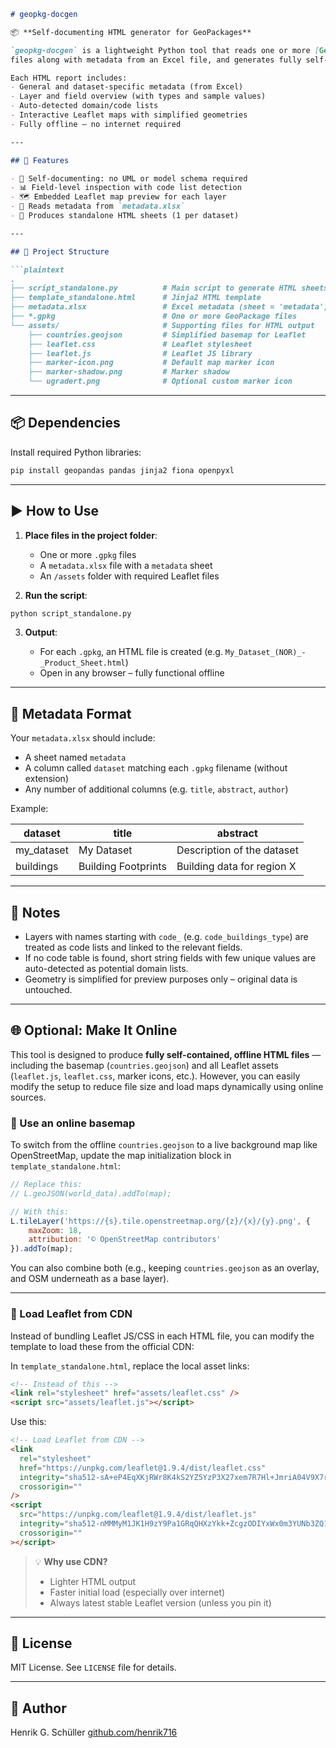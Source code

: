 ````markdown
# geopkg-docgen

📦 **Self-documenting HTML generator for GeoPackages**

`geopkg-docgen` is a lightweight Python tool that reads one or more [GeoPackage (.gpkg)](https://www.geopackage.org/)
files along with metadata from an Excel file, and generates fully self-contained HTML product sheets.

Each HTML report includes:
- General and dataset-specific metadata (from Excel)
- Layer and field overview (with types and sample values)
- Auto-detected domain/code lists
- Interactive Leaflet maps with simplified geometries
- Fully offline – no internet required

---

## 🔧 Features

- 🧠 Self-documenting: no UML or model schema required
- 📊 Field-level inspection with code list detection
- 🗺️ Embedded Leaflet map preview for each layer
- 📁 Reads metadata from `metadata.xlsx`
- 📄 Produces standalone HTML sheets (1 per dataset)

---

## 📁 Project Structure

```plaintext
.
├── script_standalone.py          # Main script to generate HTML sheets
├── template_standalone.html      # Jinja2 HTML template
├── metadata.xlsx                 # Excel metadata (sheet = 'metadata')
├── *.gpkg                        # One or more GeoPackage files
└── assets/                       # Supporting files for HTML output
    ├── countries.geojson         # Simplified basemap for Leaflet
    ├── leaflet.css               # Leaflet stylesheet
    ├── leaflet.js                # Leaflet JS library
    ├── marker-icon.png           # Default map marker icon
    ├── marker-shadow.png         # Marker shadow
    └── ugradert.png              # Optional custom marker icon
````

---

## 📦 Dependencies

Install required Python libraries:

```bash
pip install geopandas pandas jinja2 fiona openpyxl
```

---

## ▶️ How to Use

1. **Place files in the project folder**:

   * One or more `.gpkg` files
   * A `metadata.xlsx` file with a `metadata` sheet
   * An `/assets` folder with required Leaflet files

2. **Run the script**:

```bash
python script_standalone.py
```

3. **Output**:

   * For each `.gpkg`, an HTML file is created (e.g. `My_Dataset_(NOR)_-_Product_Sheet.html`)
   * Open in any browser – fully functional offline

---

## 📘 Metadata Format

Your `metadata.xlsx` should include:

* A sheet named `metadata`
* A column called `dataset` matching each `.gpkg` filename (without extension)
* Any number of additional columns (e.g. `title`, `abstract`, `author`)

Example:

| dataset     | title               | abstract                   |
| ----------- | ------------------- | -------------------------- |
| my\_dataset | My Dataset          | Description of the dataset |
| buildings   | Building Footprints | Building data for region X |

---

## 📌 Notes

* Layers with names starting with `code_` (e.g. `code_buildings_type`) are treated as code lists and linked to the relevant fields.
* If no code table is found, short string fields with few unique values are auto-detected as potential domain lists.
* Geometry is simplified for preview purposes only – original data is untouched.

---

## 🌐 Optional: Make It Online

This tool is designed to produce **fully self-contained, offline HTML files** — including the basemap (`countries.geojson`) and all Leaflet assets (`leaflet.js`, `leaflet.css`, marker icons, etc.). However, you can easily modify the setup to reduce file size and load maps dynamically using online sources.

### 🔁 Use an online basemap

To switch from the offline `countries.geojson` to a live background map like OpenStreetMap, update the map initialization block in `template_standalone.html`:

```javascript
// Replace this:
// L.geoJSON(world_data).addTo(map);

// With this:
L.tileLayer('https://{s}.tile.openstreetmap.org/{z}/{x}/{y}.png', {
    maxZoom: 18,
    attribution: '© OpenStreetMap contributors'
}).addTo(map);
```

You can also combine both (e.g., keeping `countries.geojson` as an overlay, and OSM underneath as a base layer).

---

### 📡 Load Leaflet from CDN

Instead of bundling Leaflet JS/CSS in each HTML file, you can modify the template to load these from the official CDN:

In `template_standalone.html`, replace the local asset links:

```html
<!-- Instead of this -->
<link rel="stylesheet" href="assets/leaflet.css" />
<script src="assets/leaflet.js"></script>
```

Use this:

```html
<!-- Load Leaflet from CDN -->
<link
  rel="stylesheet"
  href="https://unpkg.com/leaflet@1.9.4/dist/leaflet.css"
  integrity="sha512-sA+eP4EqXKjRWr8K4kS2YZ5YzP3X27xem7R7Hl+JmriA04V9X7r3VYQqx2xAoR0FqIknsWIX3wD+J7XjG0zHEQ=="
  crossorigin=""
/>
<script
  src="https://unpkg.com/leaflet@1.9.4/dist/leaflet.js"
  integrity="sha512-nMMMyM1JK1H9zY9Pa1GRqQHXzYkk+ZcgzODIYxWx0m3YUNb3ZQ1Aq2hrk6o0uJbdN6tYP6llloAI8aT/HdlxNQ=="
  crossorigin=""
></script>
```

> 💡 **Why use CDN?**
>
> * Lighter HTML output
> * Faster initial load (especially over internet)
> * Always latest stable Leaflet version (unless you pin it)

---
## 📄 License

MIT License. See `LICENSE` file for details.

---

## 👤 Author

Henrik G. Schüller
[github.com/henrik716](https://github.com/henrik716)


